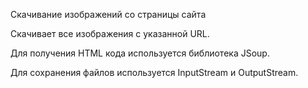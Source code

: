 Скачивание изображений со страницы сайта

Скачивает все изображения с указанной URL.

Для получения HTML кода используется библиотека JSoup.

Для сохранения файлов используется InputStream и OutputStream.
